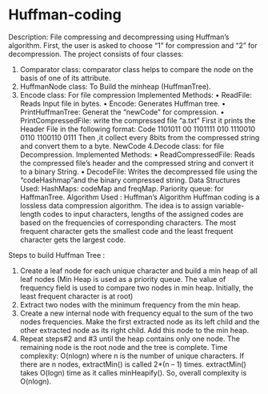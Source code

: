# Huffman-coding
Description:
File compressing and decompressing using Huffman’s algorithm.
First, the user is asked to choose “1” for compression and “2” for decompression.
The project consists of four classes:
1. Comparator class: comparator class helps to compare the node on the basis of one of its attribute.
2. HuffmanNode class: To Build the minheap (HuffmanTree).
3. Encode class: For file compression Implemented Methods:
• ReadFile: Reads Input file in bytes.
• Encode: Generates Huffman tree.
• PrintHuffmanTree: Generat the “newCode” for compression.
• PrintCompressedFile: write the compressed file “a.txt”
First it prints the Header File in the following format:
      Code
1101011 00
1101111 010 1110010 0110 1100110 0111
Then ,it collect every 8bits from the compressed string and convert them to a byte.
NewCode
4.Decode class: for file Decompression. Implemented Methods:
• ReadCompressedFile: Reads the compressed file’s header and the compressed string and convert it to a binary String.
• DecodeFile: Writes the decompressed file using the “codeHashmap”and the binary compressed string.
Data Structures Used:
HashMaps: codeMap and freqMap. Pariority queue: for HaffmanTree.
Algorithm Used : Huffman’s Algorithm
Huffman coding is a lossless data compression algorithm. The idea is to assign variable-length codes to input characters, lengths of the assigned codes are based on the frequencies of corresponding characters. The most frequent character gets the smallest code and the least frequent character gets the largest code.
   
Steps to build Huffman Tree :
1. Create a leaf node for each unique character and build a min heap of all leaf nodes (Min Heap is used as a priority queue. The value of frequency field is used to compare two nodes in min heap. Initially, the least frequent character is at root)
2. Extract two nodes with the minimum frequency from the min heap.
3. Create a new internal node with frequency equal to the sum of the two nodes frequencies. Make the first extracted node as its left child and the other extracted node as its right child. Add this node to the min heap.
4. Repeat steps#2 and #3 until the heap contains only one node. The remaining node is the root node and the tree is complete.
Time complexity: O(nlogn) where n is the number of unique characters. If there are n nodes, extractMin() is called 2*(n – 1) times. extractMin() takes O(logn) time as it calles minHeapify(). So, overall complexity is O(nlogn).
